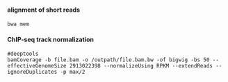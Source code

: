 #### alignment of short reads

```
bwa mem 

```
#### ChIP-seq track normalization

```
#deeptools
bamCoverage -b file.bam -o /outpath/file.bam.bw -of bigwig -bs 50 --effectiveGenomeSize 2913022398 --normalizeUsing RPKM --extendReads --ignoreDuplicates -p max/2

```